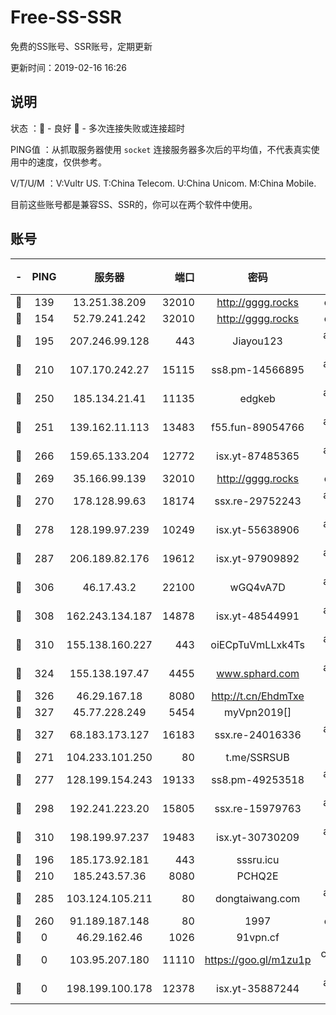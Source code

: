 # Free-SS-SSR

免费的SS账号、SSR账号，定期更新

更新时间：2019-02-16 16:26

## 说明

状态     ：🙂 - 良好 🙁 - 多次连接失败或连接超时

PING值   ：从抓取服务器使用 `socket` 连接服务器多次后的平均值，不代表真实使用中的速度，仅供参考。

V/T/U/M  ：V:Vultr US. T:China Telecom. U:China Unicom. M:China Mobile.

目前这些账号都是兼容SS、SSR的，你可以在两个软件中使用。

## 账号

|-|PING|服务器|端口|密码|加密方式|区域|V/T/U/M|
|:----:|:----:|:-----:|-----:|:----:|:----:|:----:|:----:|
|🙂|139|13.251.38.209|32010|http://gggg.rocks|chacha20|SG|9↑/9↑/8↑/9↑|
|🙂|154|52.79.241.242|32010|http://gggg.rocks|chacha20|KR|8↑/9↑/8↑/8↓|
|🙂|195|207.246.99.128|443|Jiayou123|aes-256-cfb|US|3↓/10↑/10↑/10↑|
|🙂|210|107.170.242.27|15115|ss8.pm-14566895|aes-256-cfb|US|7↑/6↑/6↑/6↑|
|🙂|250|185.134.21.41|11135|edgkeb|aes-256-cfb|GB|10↑/10↑/10↑/10↑|
|🙂|251|139.162.11.113|13483|f55.fun-89054766|aes-256-cfb|SG|7↑/1↑/1↑/1↑|
|🙂|266|159.65.133.204|12772|isx.yt-87485365|aes-256-cfb|SG|10↑/10↑/10↑/10↑|
|🙂|269|35.166.99.139|32010|http://gggg.rocks|chacha20|US|10↑/10↑/9↑/10↑|
|🙂|270|178.128.99.63|18174|ssx.re-29752243|aes-256-cfb|SG|6↑/5↑/5↑/6↑|
|🙂|278|128.199.97.239|10249|isx.yt-55638906|aes-256-cfb|SG|10↑/10↑/10↑/10↑|
|🙂|287|206.189.82.176|19612|isx.yt-97909892|aes-256-cfb|SG|10↑/10↑/10↑/10↑|
|🙂|306|46.17.43.2|22100|wGQ4vA7D|aes-256-gcm|RU|4↑/10↑/10↑/10↑|
|🙂|308|162.243.134.187|14878|isx.yt-48544991|aes-256-cfb|US|10↑/10↑/10↑/10↑|
|🙂|310|155.138.160.227|443|oiECpTuVmLLxk4Ts|aes-256-cfb|US|3↑/10↑/10↑/10↑|
|🙂|324|155.138.197.47|4455|www.sphard.com|aes-256-cfb|US|8↓/8↓/10↑/9↑|
|🙂|326|46.29.167.18|8080|http://t.cn/EhdmTxe|rc4-md5|RU|10↑/10↑/10↑/10↑|
|🙂|327|45.77.228.249|5454|myVpn2019[]|rc4-md5|GB|10↑/10↑/10↑/10↑|
|🙂|327|68.183.173.127|16183|ssx.re-24016336|aes-256-cfb|US|7↑/6↑/6↑/6↑|
|🙂|271|104.233.101.250|80|t.me/SSRSUB|rc4-md5|CA|10↑/10↑/10↑/10↑|
|🙂|277|128.199.154.243|19133|ss8.pm-49253518|aes-256-cfb|SG|10↑/10↑/9↑/10↑|
|🙂|298|192.241.223.20|15805|ssx.re-15979763|aes-256-cfb|US|7↑/6↑/6↑/6↑|
|🙂|310|198.199.97.237|19483|isx.yt-30730209|aes-256-cfb|US|10↑/10↑/10↑/10↑|
|🙂|196|185.173.92.181|443|sssru.icu|rc4-md5|RU|10↑/10↑/10↑/10↑|
|🙂|210|185.243.57.36|8080|PCHQ2E|rc4-md5|US|10↑/10↑/10↑/9↑|
|🙂|285|103.124.105.211|80|dongtaiwang.com|aes-256-cfb|US|10↑/10↑/10↑/10↑|
|🙁|260|91.189.187.148|80|1997|chacha20|US|8↓/9↓/9↑/8↑|
|🙁|0|46.29.162.46|1026|91vpn.cf|rc4-md5|RU|10↑/9↑/9↑/10↑|
|🙁|0|103.95.207.180|11110|https://goo.gl/m1zu1p|chacha20-ietf|US|9↑/10↑/10↑/10↑|
|🙁|0|198.199.100.178|12378|isx.yt-35887244|aes-256-cfb|US|10↑/10↑/10↑/10↑|

